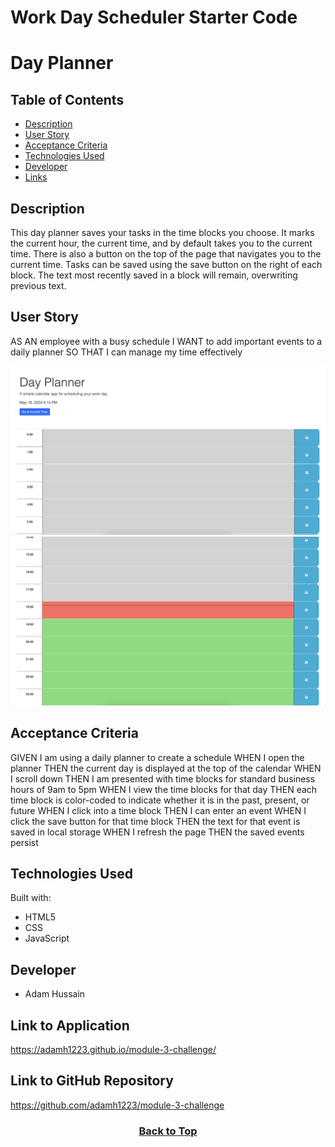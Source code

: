 # Work Day Scheduler Starter Code
# Day Planner

## Table of Contents

* [Description](#description)
* [User Story](#user-story)
* [Acceptance Criteria](#acceptance-criteria)
* [Technologies Used](#technologies-used)
* [Developer](#developer)
* [Links](#link-to-application)

## Description
This day planner saves your tasks in the time blocks you choose. It marks the current hour, the current time, and by default takes you to the current time. There is also a button on the top of the page that navigates you to the current time. Tasks can be saved using the save button on the right of each block. The text most recently saved in a block will remain, overwriting previous text.

## User Story
AS AN employee with a busy schedule
I WANT to add important events to a daily planner
SO THAT I can manage my time effectively


![markdown](./Assets/markdown-1.png)
![markdown](./Assets/markdown-2.png)


## Acceptance Criteria

GIVEN I am using a daily planner to create a schedule
WHEN I open the planner
THEN the current day is displayed at the top of the calendar
WHEN I scroll down
THEN I am presented with time blocks for standard business hours of 9am to 5pm
WHEN I view the time blocks for that day
THEN each time block is color-coded to indicate whether it is in the past, present, or future
WHEN I click into a time block
THEN I can enter an event
WHEN I click the save button for that time block
THEN the text for that event is saved in local storage
WHEN I refresh the page
THEN the saved events persist

## Technologies Used

Built with:
* HTML5
* CSS
* JavaScript

## Developer
* Adam Hussain


## Link to Application
https://adamh1223.github.io/module-3-challenge/

## Link to GitHub Repository
https://github.com/adamh1223/module-3-challenge

### <p align="center">[Back to Top](#day-planner)</p> 
